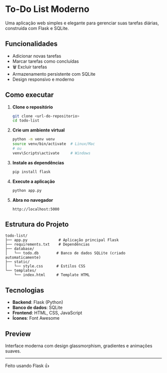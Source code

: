 #  To-Do List Moderno

Uma aplicação web simples e elegante para gerenciar suas tarefas diárias, construída com Flask e SQLite.

##  Funcionalidades

-  Adicionar novas tarefas
-  Marcar tarefas como concluídas
- 🗑 Excluir tarefas
-  Armazenamento persistente com SQLite
-  Design responsivo e moderno

##  Como executar

1. **Clone o repositório**
   ```bash
   git clone <url-do-repositorio>
   cd todo-list
   ```

2. **Crie um ambiente virtual**
   ```bash
   python -m venv venv
   source venv/bin/activate  # Linux/Mac
   # ou
   venv\Scripts\activate     # Windows
   ```

3. **Instale as dependências**
   ```bash
   pip install flask
   ```

4. **Execute a aplicação**
   ```bash
   python app.py
   ```

5. **Abra no navegador**
   ```
   http://localhost:5000
   ```

##  Estrutura do Projeto

```
todo-list/
├── app.py              # Aplicação principal Flask
├── requirements.txt    # Dependências
├── database/
│   └── todo.db        # Banco de dados SQLite (criado automaticamente)
├── static/
│   └── style.css      # Estilos CSS
└── templates/
    └── index.html     # Template HTML
```

##  Tecnologias

- **Backend**: Flask (Python)
- **Banco de dados**: SQLite
- **Frontend**: HTML, CSS, JavaScript
- **Ícones**: Font Awesome

##  Preview

Interface moderna com design glassmorphism, gradientes e animações suaves.

---

Feito usando Flask 👍
